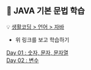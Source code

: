 ## :runner: JAVA 기본 문법 학습

:bulb: [생활코딩 > 언어 > 자바](https://opentutorials.org/course/1223)
* 위 링크를 보고 학습하기  

[Day 01 : 숫자, 문자, 문자열](./Day01)  
[Day 02 : 변수](./Day02)

